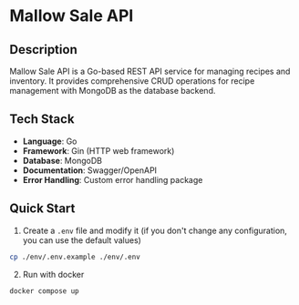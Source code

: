 # Mallow Sale API

## Description

Mallow Sale API is a Go-based REST API service for managing recipes and inventory. It provides comprehensive CRUD operations for recipe management with MongoDB as the database backend.

## Tech Stack

- **Language**: Go
- **Framework**: Gin (HTTP web framework)
- **Database**: MongoDB
- **Documentation**: Swagger/OpenAPI
- **Error Handling**: Custom error handling package

## Quick Start

1. Create a `.env` file and modify it (if you don't change any configuration, you can use the default values)

```sh
cp ./env/.env.example ./env/.env
```

2. Run with docker

```sh
docker compose up
```
